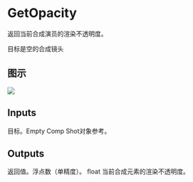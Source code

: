# GetOpacity

返回当前合成演员的渲染不透明度。

目标是空的合成镜头

## 图示

![]($-20221218-18290283.png)

## Inputs

目标。Empty Comp Shot对象参考。 

## Outputs

返回值。浮点数（单精度）。 float 当前合成元素的渲染不透明度。
